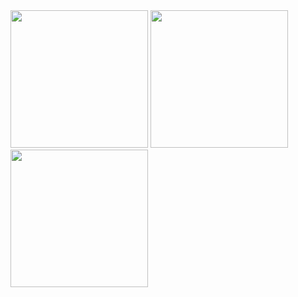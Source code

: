 <div>
  <img src="https://media.giphy.com/media/Vuw9m5wXviFIQ/source.gif" width="220" height="auto" />
  <img src="https://media.giphy.com/media/Vuw9m5wXviFIQ/source.gif" width="220" height="auto" />
  <img src="https://media.giphy.com/media/Vuw9m5wXviFIQ/source.gif" width="220" height="auto" />
</div>
